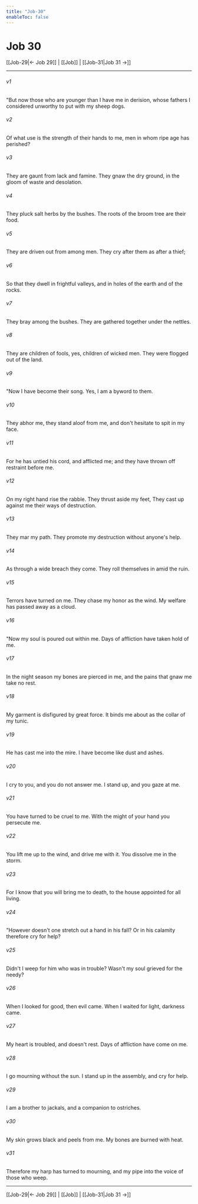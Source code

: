 ```yaml
---
title: "Job-30"
enableToc: false
---
```

# Job 30

[[Job-29|← Job 29]] | [[Job]] | [[Job-31|Job 31 →]]
***



###### v1 
"But now those who are younger than I have me in derision, whose fathers I considered unworthy to put with my sheep dogs. 

###### v2 
Of what use is the strength of their hands to me, men in whom ripe age has perished? 

###### v3 
They are gaunt from lack and famine. They gnaw the dry ground, in the gloom of waste and desolation. 

###### v4 
They pluck salt herbs by the bushes. The roots of the broom tree are their food. 

###### v5 
They are driven out from among men. They cry after them as after a thief; 

###### v6 
So that they dwell in frightful valleys, and in holes of the earth and of the rocks. 

###### v7 
They bray among the bushes. They are gathered together under the nettles. 

###### v8 
They are children of fools, yes, children of wicked men. They were flogged out of the land. 

###### v9 
"Now I have become their song. Yes, I am a byword to them. 

###### v10 
They abhor me, they stand aloof from me, and don't hesitate to spit in my face. 

###### v11 
For he has untied his cord, and afflicted me; and they have thrown off restraint before me. 

###### v12 
On my right hand rise the rabble. They thrust aside my feet, They cast up against me their ways of destruction. 

###### v13 
They mar my path. They promote my destruction without anyone's help. 

###### v14 
As through a wide breach they come. They roll themselves in amid the ruin. 

###### v15 
Terrors have turned on me. They chase my honor as the wind. My welfare has passed away as a cloud. 

###### v16 
"Now my soul is poured out within me. Days of affliction have taken hold of me. 

###### v17 
In the night season my bones are pierced in me, and the pains that gnaw me take no rest. 

###### v18 
My garment is disfigured by great force. It binds me about as the collar of my tunic. 

###### v19 
He has cast me into the mire. I have become like dust and ashes. 

###### v20 
I cry to you, and you do not answer me. I stand up, and you gaze at me. 

###### v21 
You have turned to be cruel to me. With the might of your hand you persecute me. 

###### v22 
You lift me up to the wind, and drive me with it. You dissolve me in the storm. 

###### v23 
For I know that you will bring me to death, to the house appointed for all living. 

###### v24 
"However doesn't one stretch out a hand in his fall? Or in his calamity therefore cry for help? 

###### v25 
Didn't I weep for him who was in trouble? Wasn't my soul grieved for the needy? 

###### v26 
When I looked for good, then evil came. When I waited for light, darkness came. 

###### v27 
My heart is troubled, and doesn't rest. Days of affliction have come on me. 

###### v28 
I go mourning without the sun. I stand up in the assembly, and cry for help. 

###### v29 
I am a brother to jackals, and a companion to ostriches. 

###### v30 
My skin grows black and peels from me. My bones are burned with heat. 

###### v31 
Therefore my harp has turned to mourning, and my pipe into the voice of those who weep.

***
[[Job-29|← Job 29]] | [[Job]] | [[Job-31|Job 31 →]]
